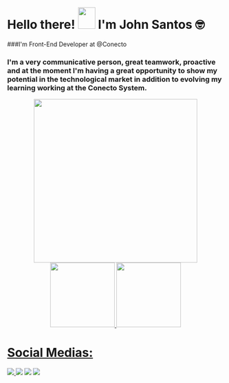 <h1 align="left">Hello there! <img src="https://github.com/johnsanttos.png" height= "50px" width="40px"> I'm John Santos 🤓</h1>

###I'm Front-End Developer at @Conecto

### I'm a very communicative person, great teamwork, proactive and at the moment I'm having a great opportunity to show my potential in the technological market in addition to evolving my learning working at the Conecto System.

<div align="center">
   <img height="380em" src="https://user-images.githubusercontent.com/70382532/138322189-2db8df52-9dcb-40a0-88a8-c365466bd33d.gif"/>
</div>
<div align="center">
<a href="https://github.com/johnsanttos">
<img height="150em" src="https://github-readme-stats.vercel.app/api?username=johnsanttos&show_icons=true&theme=nightowl&include_all_commits=true&count_private=true"/>
<img height="150em" src="https://github-readme-stats.vercel.app/api/top-langs/?username=johnsanttos=compact&langs_count=7&theme=nightowl"/>

</div> 
  

# Social Medias:
  

![](https://komarev.com/ghpvc/?username=johnsanttos&style=for-the-badge)
<a href=" https://www.linkedin.com/in/john-santos-7b384220b/" target="_blank"><img src="https://img.shields.io/badge/-LinkedIn-%230077B5?style=for-the-badge&logo=linkedin&logoColor=white" target="_blank"></a>
<a href = "mailto:josantos.dev91@gmail.com"><img src="https://img.shields.io/badge/Gmail-D14836?style=for-the-badge&logo=gmail&logoColor=white" target="_blank"></a>
<a href="https://www.instagram.com/jhow_.santtos/" target="_blank"><img src="https://img.shields.io/badge/-Instagram-%23E4405F?style=for-the-badge&logo=instagram&logoColor=white" target="_blank"></a>



  
